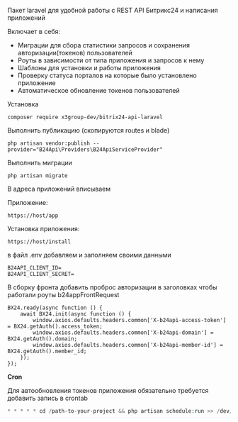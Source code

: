 Пакет laravel для удобной работы с REST API Битрикс24 и написания приложений

Включает в себя:
- Миграции для сбора статистики запросов и сохранения авторизации(токенов) пользователей
- Роуты в зависимости от типа приложения и запросов к нему 
- Шаблоны для установки и работы приложения
- Проверку статуса порталов на которые было установлено приложение
- Автоматическое обновление токенов пользователей

Установка

```injectablephp
composer require x3group-dev/bitrix24-api-laravel
```

Выполнить публикацию (скопируются routes и blade)
```injectablephp
php artisan vendor:publish --provider="B24Api\Providers\B24ApiServiceProvider"
```

Выполнить миграции
```injectablephp
php artisan migrate
```

В адреса приложений вписываем

Приложение:
```injectablephp
https://host/app
```
Установка приложения:
```injectablephp
https://host/install
```

в файл .env добавляем и заполняем своими данными
```injectablephp
B24API_CLIENT_ID=
B24API_CLIENT_SECRET=
```

В сборку фронта добавить проброс авторизации в заголовках
чтобы работали роуты b24appFrontRequest

```injectablephp
BX24.ready(async function () {
    await BX24.init(async function () {
        window.axios.defaults.headers.common['X-b24api-access-token'] = BX24.getAuth().access_token;
        window.axios.defaults.headers.common['X-b24api-domain'] = BX24.getAuth().domain;
        window.axios.defaults.headers.common['X-b24api-member-id'] = BX24.getAuth().member_id;
    });
});
```

**Cron**

Для автообновления токенов приложения обязательно требуется добавить запись в crontab

```php
* * * * * cd /path-to-your-project && php artisan schedule:run >> /dev/null 2>&1
```
